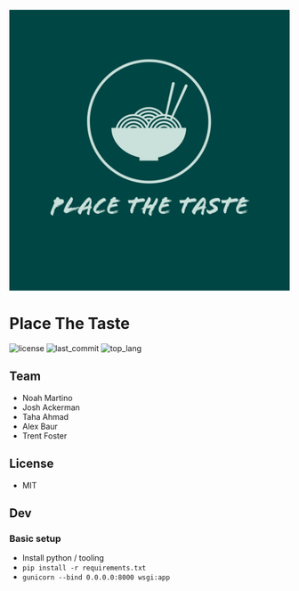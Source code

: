 ![ptt_logo](https://raw.githubusercontent.com/jackerman76/PlaceTheTaste/master/branding/ptt_logo_color.jpeg)

# Place The Taste

![license](https://img.shields.io/github/license/jackerman76/PlaceTheTaste?style=flat-square) ![last_commit](https://img.shields.io/github/last-commit/jackerman76/PlaceTheTaste?style=flat-square) ![top_lang](https://img.shields.io/github/languages/top/jackerman76/PlaceTheTaste?style=flat-square)

## Team

* Noah Martino
* Josh Ackerman
* Taha Ahmad
* Alex Baur
* Trent Foster

## License

* MIT

## Dev

### Basic setup

* Install python / tooling
* ```pip install -r requirements.txt```
* ```gunicorn --bind 0.0.0.0:8000 wsgi:app```
